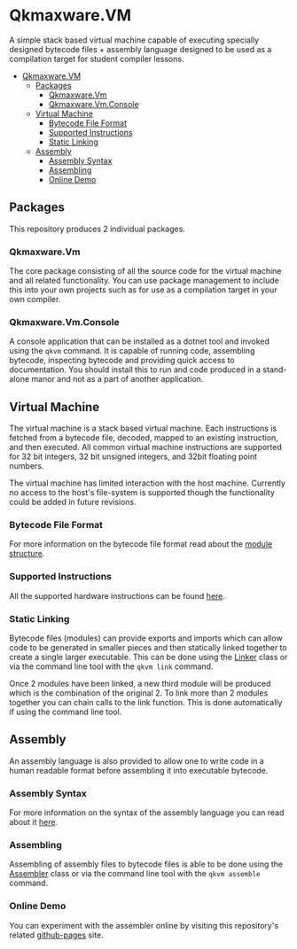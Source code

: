 # Qkmaxware.VM
A simple stack based virtual machine capable of executing specially designed bytecode files + assembly language designed to be used as a compilation target for student compiler lessons. 

- [Qkmaxware.VM](#qkmaxwarevm)
  - [Packages](#packages)
    - [Qkmaxware.Vm](#qkmaxwarevm-1)
    - [Qkmaxware.Vm.Console](#qkmaxwarevmconsole)
  - [Virtual Machine](#virtual-machine)
    - [Bytecode File Format](#bytecode-file-format)
    - [Supported Instructions](#supported-instructions)
    - [Static Linking](#static-linking)
  - [Assembly](#assembly)
    - [Assembly Syntax](#assembly-syntax)
    - [Assembling](#assembling)
    - [Online Demo](#online-demo)

## Packages
This repository produces 2 individual packages. 

### Qkmaxware.Vm
The core package consisting of all the source code for the virtual machine and all related functionality. You can use package management to include this into your own projects such as for use as a compilation target in your own compiler.

### Qkmaxware.Vm.Console
A console application that can be installed as a dotnet tool and invoked using the `qkvm` command. It is capable of running code, assembling bytecode, inspecting bytecode and providing quick access to documentation. You should install this to run and code produced in a stand-alone manor and not as a part of another application. 

## Virtual Machine
The virtual machine is a stack based virtual machine. Each instructions is fetched from a bytecode file, decoded, mapped to an existing instruction, and then executed. All common virtual machine instructions are supported for 32 bit integers, 32 bit unsigned integers, and 32bit floating point numbers. 

The virtual machine has limited interaction with the host machine. Currently no access to the host's file-system is supported though the functionality could be added in future revisions. 

### Bytecode File Format
For more information on the bytecode file format read about the [module structure](Qkmaxware.Vm.Console/docs/Module%20Structure.md).

### Supported Instructions
All the supported hardware instructions can be found [here](Qkmaxware.Vm/src/Instructions/).

### Static Linking
Bytecode files (modules) can provide exports and imports which can allow code to be generated in smaller pieces and then statically linked together to create a single larger executable. This can be done using the [Linker](Qkmaxware.Vm/src/Linker.cs) class or via the command line tool with the `qkvm link` command. 

Once 2 modules have been linked, a new third module will be produced which is the combination of the original 2. To link more than 2 modules together you can chain calls to the link function. This is done automatically if using the command line tool. 

## Assembly
An assembly language is also provided to allow one to write code in a human readable format before assembling it into executable bytecode. 

### Assembly Syntax
For more information on the syntax of the assembly language you can read about it [here](Qkmaxware.Vm.Console/docs/Assembly.md).

### Assembling
Assembling of assembly files to bytecode files is able to be done using the [Assembler](Qkmaxware.Vm/src/Assembly/Assembler.cs) class or via the command line tool with the `qkvm assemble` command. 

### Online Demo
You can experiment with the assembler online by visiting this repository's related [github-pages](https://qkmaxware.github.io/Qkmaxware.Vm/) site.